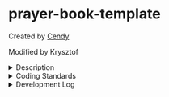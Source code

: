 # prayer-book-template

Created by [Cendy](https://www.upwork.com/freelancers/~01b3ada479ef818cc7)

Modified by Krysztof

<details><summary>Description</summary>
<p>

The draft of the SaintMaker PWA. Will eventually include a prayerbook, confession guide, habit tracker, Lectio Divina guide, and more.

</p>
</details>
<details><summary>Coding Standards</summary>
<p>

1. Minimum supported screen size in the SaintMaker is 360px width. As per this article https://worship.agency/mobile-screen-sizes-for-2022-based-on-data-from-2021 that will cover approximately 73% of 2021 mobile users (and I assume an even higher percentage of 2022 mobile users).
2. We use the react-icons library within this app: https://react-icons.github.io/react-icons/search
3. We use folderslint to enforce a folder structure: https://github.com/denisraslov/folderslint
4. We use husky to run eslint, folderslint, and prettier before you commit your code
5. We mostly modeled out coding standards after this guide by JonDJones: https://www.jondjones.com/frontend/react/react-tutorials/react-coding-standards-and-practices-to-level-up-your-code/
6. Loading, please wait...

</p>
</details>
<details><summary>Development Log</summary>
<p>

12/10/22

- make the header and drawer reusable between pages
- start work on the habit tracker

12/17/22

- wrap up draft of habit tracker
- move habit data into indexdb
- fix editing behavior of habits
- add prayer book and habits to hamburger

1/3/23

- store at least 4 weeks worth of data per habit
- explore more readable way to push out old weeks
- add unit testing for utils via vitest

1/8/23

- convert individual habit blocks into a component
- store 4 weeks of habit data by default

1/9/23

- set up import/export prayerbook functionality
- filter prayer html when implementing import/export prayerbook functionality
- simplify alert modal component

1/28/23

- setup prettier
- setup most of the eslint rules
- implement husky

1/29/23

- set up additional eslint rules

1/30/23

- setup custom rules (credit for 99% of the prefer-alias-imports rule goes to [Jeff Chen](https://jeffchen.dev/posts/Automatically-Fixing-Relative-Imports-with-ESLint/))
- decide on and implement coding standards

Backlog
- figure out why prettier isn't applying singlequotes
- ensure that past habit data (when a habit is made) is not marked in red
- figure out text truncation for habit titles
- handle habit editing locally instead of in state
- fix eslint linebreak system to work regardless of windows or linux
- determine PR standards and create github PR template
- Move in-depth coding standard breakdown into this readme
</p>
</details>
